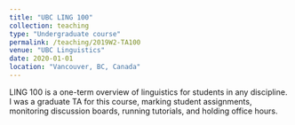 ```yaml
---
title: "UBC LING 100"
collection: teaching
type: "Undergraduate course"
permalink: /teaching/2019W2-TA100
venue: "UBC Linguistics"
date: 2020-01-01
location: "Vancouver, BC, Canada"
---
```


LING 100 is a one-term overview of linguistics for students in any discipline. I was a graduate TA for this course, marking student assignments, monitoring discussion boards, running tutorials, and holding office hours.

